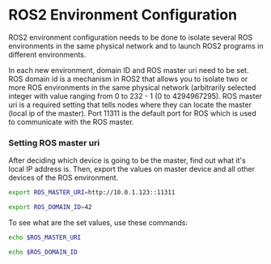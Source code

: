 # ROS2 Environment Configuration

ROS2 environment configuration needs to be done to isolate several ROS environments in the same physical network and to launch ROS2 programs in different environments.

In each new environment, domain ID and ROS master uri need to be set. 
ROS domain id is a mechanism in ROS2 that allows you to isolate two or more ROS environments in the same physical network (arbitrarily selected integer with value ranging from 0 to 232 - 1 (0 to 4294967295).
ROS master uri is a required setting that tells nodes where they can locate the master (local ip of the master). Port 11311 is the default port for ROS which is used to communicate with the ROS master.

### Setting ROS master uri
After deciding which device is going to be the master, find out what it's local IP address is. Then, export the values on master device and all other devices of the ROS environment.

```sh
export ROS_MASTER_URI=http://10.0.1.123::11311
```
```sh
export ROS_DOMAIN_ID=42
```

To see what are the set values, use these commands:
```sh
echo $ROS_MASTER_URI
```
```sh
echo $ROS_DOMAIN_ID
```
